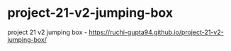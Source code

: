 # project-21-v2-jumping-box
project 21 v2 jumping box - https://ruchi-gupta94.github.io/project-21-v2-jumping-box/
